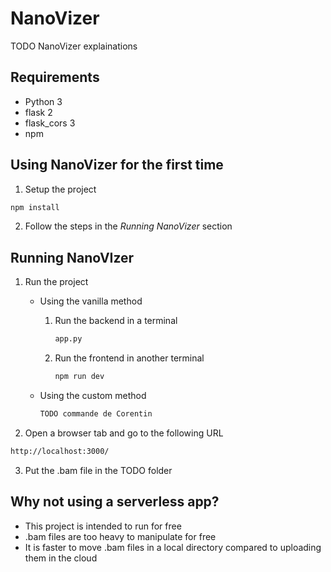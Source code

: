 # NanoVizer

TODO NanoVizer explainations

## Requirements
- Python 3
- flask 2
- flask_cors 3
- npm

## Using NanoVizer for the first time

1. Setup the project

```sh
npm install
```

2. Follow the steps in the *Running NanoVizer* section

## Running NanoVIzer

1. Run the project

    * Using the vanilla method

        1. Run the backend in a terminal

            ```sh
            app.py
            ```

        2. Run the frontend in another terminal

            ```sh
            npm run dev
            ```

    * Using the custom method

        ```sh
        TODO commande de Corentin
        ```

2. Open a browser tab and go to the following URL

```sh
http://localhost:3000/
```

3. Put the .bam file in the TODO folder

## Why not using a serverless app?
- This project is intended to run for free
- .bam files are too heavy to manipulate for free
- It is faster to move .bam files in a local directory compared to uploading them in the cloud
